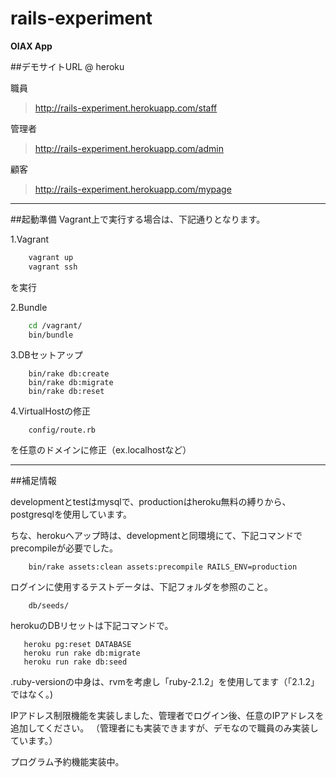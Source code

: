 rails-experiment
================

**OIAX App**

##デモサイトURL @ heroku

  職員
  >http://rails-experiment.herokuapp.com/staff
  
  管理者
  >http://rails-experiment.herokuapp.com/admin
  
  顧客
  >http://rails-experiment.herokuapp.com/mypage

***

##起動準備
Vagrant上で実行する場合は、下記通りとなります。

1.Vagrant

```sh
    vagrant up
    vagrant ssh
```

  を実行
  
2.Bundle

```sh
    cd /vagrant/
    bin/bundle
```
  
3.DBセットアップ

```bin/sh
    bin/rake db:create
    bin/rake db:migrate
    bin/rake db:reset
```

4.VirtualHostの修正

```bin/sh
    config/route.rb
```

  を任意のドメインに修正（ex.localhostなど）

***

##補足情報

 developmentとtestはmysqlで、productionはheroku無料の縛りから、postgresqlを使用しています。
 
 ちな、herokuへアップ時は、developmentと同環境にて、下記コマンドでprecompileが必要でした。

```bin/sh
    bin/rake assets:clean assets:precompile RAILS_ENV=production
```

 ログインに使用するテストデータは、下記フォルダを参照のこと。

```bin/sh
    db/seeds/
```

 herokuのDBリセットは下記コマンドで。
 
 ```bin/sh
    heroku pg:reset DATABASE
    heroku run rake db:migrate
    heroku run rake db:seed
 ```

 .ruby-versionの中身は、rvmを考慮し「ruby-2.1.2」を使用してます（「2.1.2」ではなく。)
 
 IPアドレス制限機能を実装しました、管理者でログイン後、任意のIPアドレスを追加してください。
 （管理者にも実装できますが、デモなので職員のみ実装しています。）
 
 プログラム予約機能実装中。